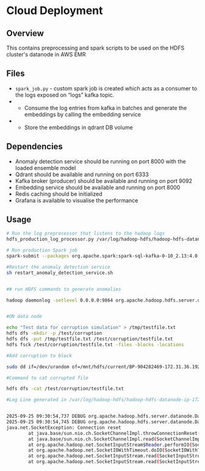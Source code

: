 # Cloud Deployment

## Overview
This contains preprocessing and spark scripts to be used on the HDFS cluster's datanode in AWS EMR


## Files


- `spark_job.py` -  custom spark job is created which acts as a consumer to the logs exposed on “logs” kafka topic.
- - Consume the log entries from kafka in batches and generate the embeddings by calling the embedding service
- - Store the embeddings in qdrant DB volume



## Dependencies

- Anomaly detection service should be running on port 8000 with the loaded ensemble model
- Qdrant should be available and running on port  6333
- Kafka broker (producer) should be available and running on port 9092
- Embedding service should be available and running on port 8000
- Redis caching should be initialized
- Grafana is available to visualise the performance




## Usage
```bash
# Run the log preprocessor that listens to the hadoop logs
hdfs_production_log_processor.py /var/log/hadoop-hdfs/hadoop-hdfs-datanode-ip-172-31-39-152.eu-west-1.compute.internal.log

# Run production Spark job
spark-submit --packages org.apache.spark:spark-sql-kafka-0-10_2.13:4.0.0 spark_job.py

#Restart the anomaly detection service
sh restart_anomaly_detection_service.sh 


## run HDFS commands to generate anomalies 

hadoop daemonlog -setlevel 0.0.0.0:9864 org.apache.hadoop.hdfs.server.datanode.BlockReceiver DEBUG


#ON data node 

echo "Test data for corruption simulation" > /tmp/testfile.txt
hdfs dfs -mkdir -p /test/corruption
hdfs dfs -put /tmp/testfile.txt /test/corruption/testfile.txt
hdfs fsck /test/corruption/testfile.txt -files -blocks -locations

#Add corruption to block 

sudo dd if=/dev/urandom of=/mnt/hdfs/current/BP-904282469-172.31.36.192-1758638658492/current/finalized/subdir0/subdir0/blk_1073742024 bs=1 count=10 seek=10 conv=notrunc

#Command to cat corrupted file

hdfs dfs -cat /test/corruption/testfile.txt

#Log Line generated in /var/log/hadoop-hdfs/hadoop-hdfs-datanode-ip-172-31-39-152.eu-west-1.compute.internal.log


2025-09-25 09:30:54,737 DEBUG org.apache.hadoop.hdfs.server.datanode.DataNode.clienttrace (DataXceiver for client DFSClient_NONMAPREDUCE_-56011767_1 at /172.31.36.192:38172 [Sending block BP-904282469-172.31.36.192-1758638658492:blk_1073742023_1199]): src: /172.31.39.152:9866, dest: /172.31.36.192:38172, volume: , bytes: 40, op: HDFS_READ, cliID: DFSClient_NONMAPREDUCE_-56011767_1, offset: 0, srvID: 4afa7677-552a-4246-84f6-54ae00a35b76, blockid: BP-904282469-172.31.36.192-1758638658492:blk_1073742023_1199, duration(ns): 119030
2025-09-25 09:30:54,745 DEBUG org.apache.hadoop.hdfs.server.datanode.DataNode (DataXceiver for client DFSClient_NONMAPREDUCE_-56011767_1 at /172.31.36.192:38172 [Sending block BP-904282469-172.31.36.192-1758638658492:blk_1073742023_1199]): Error reading client status response. Will close connection.
java.net.SocketException: Connection reset
        at java.base/sun.nio.ch.SocketChannelImpl.throwConnectionReset(SocketChannelImpl.java:394)
        at java.base/sun.nio.ch.SocketChannelImpl.read(SocketChannelImpl.java:426)
        at org.apache.hadoop.net.SocketInputStream$Reader.performIO(SocketInputStream.java:57)
        at org.apache.hadoop.net.SocketIOWithTimeout.doIO(SocketIOWithTimeout.java:141)
        at org.apache.hadoop.net.SocketInputStream.read(SocketInputStream.java:161)
        at org.apache.hadoop.net.SocketInputStream.read(SocketInputStream.java:131)

```
